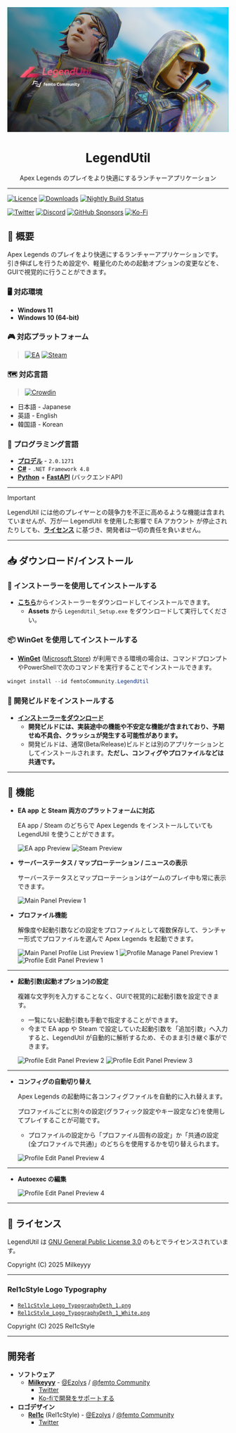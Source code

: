 <div align="center">
<img src="./Resources/Images/Splash/SplashImage.jpg?raw=true" alt="LegendUtil Banner" title="LegendUtil">
<h1>LegendUtil</h1>
<p>Apex Legends のプレイをより快適にするランチャーアプリケーション</p>
</div>

---

[![Licence](https://img.shields.io/github/license/femtoCommunity/LegendUtil?style=for-the-badge)](#-ライセンス)
[![Downloads](https://img.shields.io/github/downloads/femtoCommunity/LegendUtil/total?style=for-the-badge)](https://github.com/femtoCommunity/LegendUtil/releases)
[![Nightly Build Status](https://img.shields.io/github/actions/workflow/status/femtoCommunity/LegendUtil/nightly_rdr.yml?branch=dev&style=for-the-badge&label=Nightly%20Build)](https://github.com/femtoCommunity/LegendUtil/actions/workflows/nightly_rdr.yml)

[![Twitter](https://img.shields.io/badge/Twitter-%231DA1F2.svg?style=for-the-badge&logo=Twitter&logoColor=white)](https://twitter.com/Milkeyyy_53)
[![Discord](https://img.shields.io/badge/Discord-%235865F2.svg?style=for-the-badge&logo=discord&logoColor=white)](https://discord.gg/Y5FrzPft3M)
[![GitHub Sponsors](https://img.shields.io/github/sponsors/Milkeyyy?style=for-the-badge&logo=githubsponsors)](https://github.com/sponsors/Milkeyyy)
[![Ko-Fi](https://img.shields.io/badge/Ko--fi-F16061?style=for-the-badge&logo=ko-fi&logoColor=white)](https://ko-fi.com/milkeyyy)

## 📃 概要
Apex Legends のプレイをより快適にするランチャーアプリケーションです。
引き伸ばしを行うため設定や、軽量化のための起動オプションの変更などを、GUIで視覚的に行うことができます。

### 🖥️ 対応環境
- **Windows 11**
- **Windows 10 (64-bit)**

### 🎮 対応プラットフォーム
> [![EA](https://img.shields.io/badge/ea%20app-%23000000.svg?style=for-the-badge&logo=ea&logoColor=ffffff&color=e6371e)](https://www.ea.com/ja-jp/ea-app)
> [![Steam](https://img.shields.io/badge/steam-%23000000.svg?style=for-the-badge&logo=steam&logoColor=000000&color=e2e2e2)](https://store.steampowered.com/about/)

### 🗺️ 対応言語
> [![Crowdin](https://badges.crowdin.net/legendutil/localized.svg)](https://crowdin.com/project/legendutil)

- 日本語 - Japanese
- 英語 - English
- 韓国語 - Korean

### 📝 プログラミング言語
- [**プロデル**](https://produ.irelang.jp/) - `2.0.1271`
- [**C#**](https://learn.microsoft.com/ja-jp/dotnet/csharp/) - `.NET Framework 4.8`
- [**Python**](https://www.python.org) + [**FastAPI**](https://fastapi.tiangolo.com/) (バックエンドAPI)

---

> [!IMPORTANT]
> LegendUtil には他のプレイヤーとの競争力を不正に高めるような機能は含まれていませんが、万が一 LegendUtil を使用した影響で EA アカウント が停止されたりしても、[**ライセンス**](#-ライセンス) に基づき、開発者は一切の責任を負いません。

---

## 📥 ダウンロード/インストール

### 📁 インストーラーを使用してインストールする
- [**こちら**](https://github.com/femtoCommunity/LegendUtil/releases)からインストーラーをダウンロードしてインストールできます。
  - **Assets** から `LegendUtil_Setup.exe` をダウンロードして実行してください。

### 📦 WinGet を使用してインストールする
- [**WinGet**](https://learn.microsoft.com/ja-jp/windows/package-manager/winget/) ([Microsoft Store](https://www.microsoft.com/p/app-installer/9nblggh4nns1#activetab=pivot:overviewtab)) が利用できる環境の場合は、コマンドプロンプトやPowerShellで次のコマンドを実行することでインストールできます。
```powershell
winget install --id femtoCommunity.LegendUtil
```

### 💊 開発ビルドをインストールする
- [**インストーラーをダウンロード**](https://api-legendutil.ezolys.com/releases/latest/download?release_channel=dev)
  - **開発ビルドには、実装途中の機能や不安定な機能が含まれており、予期せぬ不具合、クラッシュが発生する可能性があります。**
  - 開発ビルドは、通常(Beta/Release)ビルドとは別のアプリケーションとしてインストールされます。**ただし、コンフィグやプロファイルなどは共通です。**

---

## 🔧 機能
- **EA app と Steam 両方のプラットフォームに対応**

  EA app / Steam のどちらで Apex Legends をインストールしていても LegendUtil を使うことができます。

  ![EA app Preview](https://github.com/user-attachments/assets/9fb06df8-5c42-4ebc-9d3f-e524bdd50ee4)
  ![Steam Preview](https://github.com/user-attachments/assets/458457eb-6b8c-455b-894b-ca14e23bc7dd)



- **サーバーステータス / マップローテーション / ニュースの表示**

  サーバーステータスとマップローテーションはゲームのプレイ中も常に表示できます。

  ![Main Panel Preview 1](https://github.com/femtoCommunity/LegendUtil/assets/59532514/eed9211e-1b44-405f-bbdf-c31e1bebc91e)

- **プロファイル機能**

  解像度や起動引数などの設定をプロファイルとして複数保存して、ランチャー形式でプロファイルを選んで Apex Legends を起動できます。

  ![Main Panel Profile List Preview 1](https://github.com/user-attachments/assets/6184599b-8d01-45fe-9cfc-7291efc0b15c)
  ![Profile Manage Panel Preview 1](https://github.com/femtoCommunity/LegendUtil/assets/59532514/ec2e96cc-726f-4b38-91f2-5e8292da7335)
  ![Profile Edit Panel Preview 1](https://github.com/femtoCommunity/LegendUtil/assets/59532514/b0f3e7f4-4e6a-4e8b-9403-ab8feaa76ad9)

---

- **起動引数(起動オプション)の設定**

  複雑な文字列を入力することなく、GUIで視覚的に起動引数を設定できます。

  - 一覧にない起動引数も手動で指定することができます。
  - 今まで EA app や Steam で設定していた起動引数を「追加引数」へ入力すると、LegendUtil が自動的に解析するため、そのまま引き継ぐ事ができます。

  ![Profile Edit Panel Preview 2](https://github.com/femtoCommunity/LegendUtil/assets/59532514/0b447778-4c94-492a-ba4b-a7a74d6b995d)
  ![Profile Edit Panel Preview 3](https://github.com/femtoCommunity/LegendUtil/assets/59532514/b1604e42-4c00-4662-92e0-50217e42538c)

---

- **コンフィグの自動切り替え**

  Apex Legends の起動時に各コンフィグファイルを自動的に入れ替えます。

  プロファイルごとに別々の設定(グラフィック設定やキー設定など)を使用してプレイすることが可能です。

  - プロファイルの設定から「プロファイル固有の設定」か「共通の設定 (全プロファイルで共通)」のどちらを使用するかを切り替えられます。

  ![Profile Edit Panel Preview 4](https://github.com/femtoCommunity/LegendUtil/assets/59532514/3054d0ff-2566-4026-959c-537733c72011)

---

- **Autoexec の編集**

  ![Profile Edit Panel Preview 4](https://github.com/femtoCommunity/LegendUtil/assets/59532514/b7ec912d-e8e0-4bd1-bfea-67dfedbd1188)

---

## 📒 ライセンス

LegendUtil は [GNU General Public License 3.0](https://www.gnu.org/licenses/gpl-3.0.ja.html) のもとでライセンスされています。

Copyright (C) 2025 Milkeyyy

---

### Rel1cStyle Logo Typography

- [`Rel1cStyle_Logo_TypographyDeth_1.png`](./Resources/Logo/Rel1cStyle_Logo_TypographyDeth_1.png)
- [`Rel1cStyle_Logo_TypographyDeth_1_White.png`](./Resources/Logo/Rel1cStyle_Logo_TypographyDeth_1_White.png)

Copyright (C) 2025 Rel1cStyle

---

## 開発者
- **ソフトウェア**
  - [**Milkeyyy**](https://github.com/Milkeyyy) - [@Ezolys](https://github.com/Ezolys) / [@femto Community](https://github.com/femtoCommunity)
    - [Twitter](https://twitter.com/Milkeyyy_53)
    - [Ko-fiで開発をサポートする](https://ko-fi.com/milkeyyy)
- **ロゴデザイン**
  - [**Rel1c**](https://github.com/Rel1c393) (Rel1cStyle) - [@Ezolys](https://github.com/Ezolys) / [@femto Community](https://github.com/femtoCommunity)
    - [Twitter](https://twitter.com/Apex_tyaneko)
